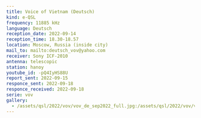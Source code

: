 ```yaml
---
title: Voice of Vietnam (Deutsch)
kind: e-QSL
frequency: 11885 kHz
language: Deutsch
reception_date: 2022-09-14
reception_time: 18.30-18.57
location: Moscow, Russia (inside city)
mail_to: mailto:deutsch_vov@yahoo.com
receiver: Sony ICF-2010
antenna: telescopic
station: hanoy
youtube_id: -pQ4IyHS88U 
report_sent: 2022-09-15
responce_sent: 2022-09-18
responce_received: 2022-09-18
serie: vov
gallery:
  - /assets/qsl/2022/vov/vov_de_sep2022_full.jpg:/assets/qsl/2022/vov/vov_de_sep2022_small.jpg
---
```

